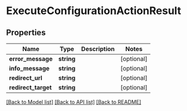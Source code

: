 # ExecuteConfigurationActionResult

## Properties
Name | Type | Description | Notes
------------ | ------------- | ------------- | -------------
**error_message** | **string** |  | [optional] 
**info_message** | **string** |  | [optional] 
**redirect_url** | **string** |  | [optional] 
**redirect_target** | **string** |  | [optional] 

[[Back to Model list]](../README.md#documentation-for-models) [[Back to API list]](../README.md#documentation-for-api-endpoints) [[Back to README]](../README.md)


